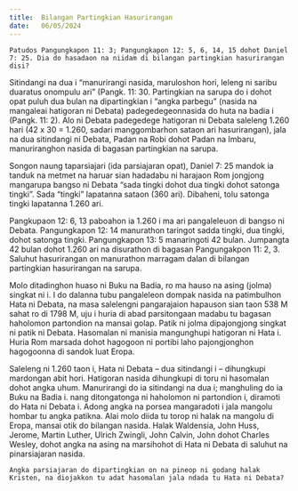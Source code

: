 ```yaml
---
title:  Bilangan Partingkian Hasurirangan
date:   06/05/2024
---
```


`Patudos Pangungkapon 11: 3; Pangungkapon 12: 5, 6, 14, 15 dohot Daniel 7: 25. Dia do hasadaon na niidam di bilangan partingkian hasurirangan disi?`

Sitindangi na dua i “manurirangi nasida, maruloshon hori, leleng ni saribu duaratus onompulu ari” (Pangk. 11: 30. Partingkian na sarupa do i dohot opat puluh dua bulan na dipartingkian i “angka parbegu” (nasida na mangaleai hatigoran ni Debata) padegedegeonnasida do huta na badia i (Pangk. 11: 2). Alo ni Debata padegedege hatigoran ni Debata saleleng 1.260 hari (42 x 30 = 1.260, sadari manggombarhon sataon ari hasurirangan), jala na dua sitindangi ni Debata, Padan na Robi dohot Padan na Imbaru, manuriranghon nasida di bagasan partingkian na sarupa.

Songon naung taparsiajari (ida parsiajaran opat), Daniel 7: 25 mandok ia tanduk na metmet na haruar sian hadadabu ni harajaon Rom jongjong mangarupa bangso ni Debata “sada tingki dohot dua tingki dohot satonga tingki”. Sada “tingki” lapatanna sataon (360 ari). Dibaheni, tolu satonga tingki lapatanna 1.260 ari.

Pangkupaon 12: 6, 13 paboahon ia 1.260 i ma ari pangaleleuon di bangso ni Debata. Pangungkapon 12: 14 manurathon taringot sadda tingki, dua tingki, dohot satonga tingki. Pangungkapon 13: 5 manaringoti 42 bulan. Jumpangta 42 bulan dohot 1.260 ari na disurathon di bagasan Pangungakpon 11: 2, 3. Saluhut hasurirangan on manurathon marragam dalan di bilangan partingkian hasurirangan na sarupa.

Molo ditadinghon huaso ni Buku na Badia, ro ma hauso na asing (jolma) singkat ni i. I do dalanna tubu pangaleleon dompak nasida na patimbulhon Hata ni Debata, na masa salelengni pangarajaion hapauson sian taon 538 M sahat ro di 1798 M, uju i huria di abad parsitongaan madabu tu bagasan haholomon partondion na mansai golap. Patik ni jolma dipajongjong singkat ni patik ni Debata. Hasomalan ni manisia mangunghupi hatigoran ni Hata i. Huria Rom marsada dohot hagogoon ni portibi laho pajongjonghon hagogoonna di sandok luat Eropa.

Saleleng ni 1.260 taon i, Hata ni Debata – dua sitindangi i – dihungkupi mardongan abit hori. Hatigoran nasida dihungkupi di toru ni hasomalan dohot angka uhum. Manurirangi do ia sitindangi na dua i; manghuling do ia Buku na Badia i. nang ditongatonga ni haholomon ni partondion i, diramoti do Hata ni Debata i. Adong angka na porsea mangaradoti i jala mangolu hombar tu angka patikna. Alai molo diida tu torop ni halak na mangolu di Eropa, mansai otik do bilangan nasida. Halak Waldensia, John Huss, Jerome, Martin Luther, Ulrich Zwingli, John Calvin, John dohot Charles Wesley, dohot angka na asing na marsihohot di Hata ni Debata di saluhut na pinarsiajaran nasida.

`Angka parsiajaran do dipartingkian on na pineop ni godang halak Kristen, na diojakkon tu adat hasomalan jala ndada tu Hata ni Debata?`